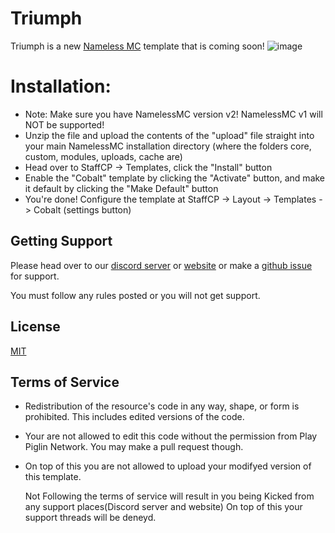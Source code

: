 # Triumph 

Triumph is a new [Nameless MC](https://namelessmc.com) template that is coming soon!
![image](https://playpiglin.net/host/files/images/ad-Triumph.png)

# Installation:
- Note: Make sure you have NamelessMC version v2! NamelessMC v1 will NOT be supported!
- Unzip the file and upload the contents of the "upload" file straight into your main NamelessMC installation directory (where the folders core, custom, modules, uploads, cache are)
- Head over to StaffCP -> Templates, click the "Install" button
- Enable the "Cobalt" template by clicking the "Activate" button, and make it default by clicking the "Make Default" button
- You're done! Configure the template at StaffCP -> Layout -> Templates -> Cobalt (settings button)

## Getting Support

Please head over to our [discord server](https://discord.gg/eEhbfjUwsf) or [website](https://playpiglin.net/triumph/support) or make a [github issue](https://github.com/Play-Piglin-Network-Official/Triumph/issues) for support.

You must follow any rules posted or you will not get support. 

## License
[MIT](https://choosealicense.com/licenses/gpl-3.0/)

## Terms of Service 
- Redistribution of the resource's code in any way, shape, or form is prohibited. This includes edited versions of the code.
- Your are not allowed to edit this code without the permission from Play Piglin Network. You may make a pull request though.
- On top of this you are not allowed to upload your modifyed version of this template.
  
  Not Following the terms of service will result in you being Kicked from any support places(Discord server and website) 
  On top of this your support threads will be deneyd.
  
